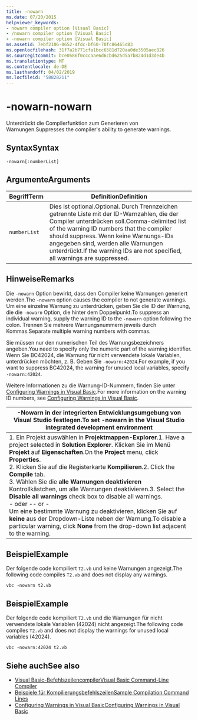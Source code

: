 ```yaml
---
title: -nowarn
ms.date: 07/20/2015
helpviewer_keywords:
- nowarn compiler option [Visual Basic]
- /nowarn compiler option [Visual Basic]
- -nowarn compiler option [Visual Basic]
ms.assetid: 7ebf2106-0652-4fdc-bf60-70fc86465d83
ms.openlocfilehash: 31f7a2b771cfa1bcc6581d720aa0de3505aec826
ms.sourcegitcommit: bce0586f0cccaae6d6cbd625d5a7b824d1d3de4b
ms.translationtype: MT
ms.contentlocale: de-DE
ms.lasthandoff: 04/02/2019
ms.locfileid: "58828211"
---
```

# <a name="-nowarn"></a><span data-ttu-id="b1444-102">-nowarn</span><span class="sxs-lookup"><span data-stu-id="b1444-102">-nowarn</span></span>
<span data-ttu-id="b1444-103">Unterdrückt die Compilerfunktion zum Generieren von Warnungen.</span><span class="sxs-lookup"><span data-stu-id="b1444-103">Suppresses the compiler's ability to generate warnings.</span></span>  
  
## <a name="syntax"></a><span data-ttu-id="b1444-104">Syntax</span><span class="sxs-lookup"><span data-stu-id="b1444-104">Syntax</span></span>  
  
```  
-nowarn[:numberList]  
```  
  
## <a name="arguments"></a><span data-ttu-id="b1444-105">Argumente</span><span class="sxs-lookup"><span data-stu-id="b1444-105">Arguments</span></span>  
  
|<span data-ttu-id="b1444-106">Begriff</span><span class="sxs-lookup"><span data-stu-id="b1444-106">Term</span></span>|<span data-ttu-id="b1444-107">Definition</span><span class="sxs-lookup"><span data-stu-id="b1444-107">Definition</span></span>|  
|---|---|  
|`numberList`|<span data-ttu-id="b1444-108">Dies ist optional.</span><span class="sxs-lookup"><span data-stu-id="b1444-108">Optional.</span></span> <span data-ttu-id="b1444-109">Durch Trennzeichen getrennte Liste mit der ID-Warnzahlen, die der Compiler unterdrücken soll.</span><span class="sxs-lookup"><span data-stu-id="b1444-109">Comma-delimited list of the warning ID numbers that the compiler should suppress.</span></span> <span data-ttu-id="b1444-110">Wenn keine Warnungs-IDs angegeben sind, werden alle Warnungen unterdrückt.</span><span class="sxs-lookup"><span data-stu-id="b1444-110">If the warning IDs are not specified, all warnings are suppressed.</span></span>|  
  
## <a name="remarks"></a><span data-ttu-id="b1444-111">Hinweise</span><span class="sxs-lookup"><span data-stu-id="b1444-111">Remarks</span></span>  
 <span data-ttu-id="b1444-112">Die `-nowarn` Option bewirkt, dass den Compiler keine Warnungen generiert werden.</span><span class="sxs-lookup"><span data-stu-id="b1444-112">The `-nowarn` option causes the compiler to not generate warnings.</span></span> <span data-ttu-id="b1444-113">Um eine einzelne Warnung zu unterdrücken, geben Sie die ID der Warnung, die die `-nowarn` Option, die hinter dem Doppelpunkt.</span><span class="sxs-lookup"><span data-stu-id="b1444-113">To suppress an individual warning, supply the warning ID to the `-nowarn` option following the colon.</span></span> <span data-ttu-id="b1444-114">Trennen Sie mehrere Warnungsnummern jeweils durch Kommas.</span><span class="sxs-lookup"><span data-stu-id="b1444-114">Separate multiple warning numbers with commas.</span></span>  
  
 <span data-ttu-id="b1444-115">Sie müssen nur den numerischen Teil des Warnungsbezeichners angeben.</span><span class="sxs-lookup"><span data-stu-id="b1444-115">You need to specify only the numeric part of the warning identifier.</span></span> <span data-ttu-id="b1444-116">Wenn Sie BC42024, die Warnung für nicht verwendete lokale Variablen, unterdrücken möchten, z. B. Geben Sie `-nowarn:42024`.</span><span class="sxs-lookup"><span data-stu-id="b1444-116">For example, if you want to suppress BC42024, the warning for unused local variables, specify `-nowarn:42024`.</span></span>  
  
 <span data-ttu-id="b1444-117">Weitere Informationen zu die Warnung-ID-Nummern, finden Sie unter [Configuring Warnings in Visual Basic](/visualstudio/ide/configuring-warnings-in-visual-basic).</span><span class="sxs-lookup"><span data-stu-id="b1444-117">For more information on the warning ID numbers, see [Configuring Warnings in Visual Basic](/visualstudio/ide/configuring-warnings-in-visual-basic).</span></span>  
  
|<span data-ttu-id="b1444-118">-Nowarn in der integrierten Entwicklungsumgebung von Visual Studio festlegen.</span><span class="sxs-lookup"><span data-stu-id="b1444-118">To set -nowarn in the Visual Studio integrated development environment</span></span>|  
|---|  
|<span data-ttu-id="b1444-119">1.  Ein Projekt auswählen in **Projektmappen-Explorer**.</span><span class="sxs-lookup"><span data-stu-id="b1444-119">1.  Have a project selected in **Solution Explorer**.</span></span> <span data-ttu-id="b1444-120">Klicken Sie im Menü **Projekt** auf **Eigenschaften**.</span><span class="sxs-lookup"><span data-stu-id="b1444-120">On the **Project** menu, click **Properties**.</span></span> <br /><span data-ttu-id="b1444-121">2.  Klicken Sie auf die Registerkarte **Kompilieren**.</span><span class="sxs-lookup"><span data-stu-id="b1444-121">2.  Click the **Compile** tab.</span></span><br /><span data-ttu-id="b1444-122">3.  Wählen Sie die **alle Warnungen deaktivieren** Kontrollkästchen, um alle Warnungen deaktivieren.</span><span class="sxs-lookup"><span data-stu-id="b1444-122">3.  Select the **Disable all warnings** check box to disable all warnings.</span></span><br />     <span data-ttu-id="b1444-123">- oder -</span><span class="sxs-lookup"><span data-stu-id="b1444-123">- or -</span></span><br />     <span data-ttu-id="b1444-124">Um eine bestimmte Warnung zu deaktivieren, klicken Sie auf **keine** aus der Dropdown-Liste neben der Warnung.</span><span class="sxs-lookup"><span data-stu-id="b1444-124">To disable a particular warning, click **None** from the drop-down list adjacent to the warning.</span></span>|  
  
## <a name="example"></a><span data-ttu-id="b1444-125">Beispiel</span><span class="sxs-lookup"><span data-stu-id="b1444-125">Example</span></span>  
 <span data-ttu-id="b1444-126">Der folgende code kompiliert `T2.vb` und keine Warnungen angezeigt.</span><span class="sxs-lookup"><span data-stu-id="b1444-126">The following code compiles `T2.vb` and does not display any warnings.</span></span>  
  
```console
vbc -nowarn t2.vb  
```  
  
## <a name="example"></a><span data-ttu-id="b1444-127">Beispiel</span><span class="sxs-lookup"><span data-stu-id="b1444-127">Example</span></span>  
 <span data-ttu-id="b1444-128">Der folgende code kompiliert `T2.vb` und die Warnungen für nicht verwendete lokale Variablen (42024) nicht angezeigt.</span><span class="sxs-lookup"><span data-stu-id="b1444-128">The following code compiles `T2.vb` and does not display the warnings for unused local variables (42024).</span></span>  
  
```console
vbc -nowarn:42024 t2.vb  
```  
  
## <a name="see-also"></a><span data-ttu-id="b1444-129">Siehe auch</span><span class="sxs-lookup"><span data-stu-id="b1444-129">See also</span></span>

- [<span data-ttu-id="b1444-130">Visual Basic-Befehlszeilencompiler</span><span class="sxs-lookup"><span data-stu-id="b1444-130">Visual Basic Command-Line Compiler</span></span>](../../../visual-basic/reference/command-line-compiler/index.md)
- [<span data-ttu-id="b1444-131">Beispiele für Kompilierungsbefehlszeilen</span><span class="sxs-lookup"><span data-stu-id="b1444-131">Sample Compilation Command Lines</span></span>](../../../visual-basic/reference/command-line-compiler/sample-compilation-command-lines.md)
- [<span data-ttu-id="b1444-132">Configuring Warnings in Visual Basic</span><span class="sxs-lookup"><span data-stu-id="b1444-132">Configuring Warnings in Visual Basic</span></span>](/visualstudio/ide/configuring-warnings-in-visual-basic)
